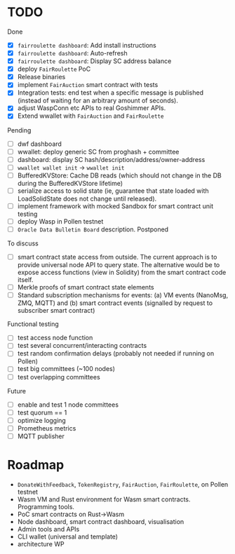# TODO

Done
- [x] `fairroulette dashboard`: Add install instructions
- [x] `fairroulette dashboard`: Auto-refresh
- [x] `fairroulette dashboard`: Display SC address balance
- [x] deploy `FairRoulette` PoC
- [x] Release binaries
- [X] implement `FairAuction` smart contract with tests
- [x] Integration tests: end test when a specific message is published (instead
      of waiting for an arbitrary amount of seconds).
- [x] adjust WaspConn etc APIs to real Goshimmer APIs.
- [x] Extend wwallet with `FairAuction` and `FairRoulette`

Pending
- [ ] dwf dashboard
- [ ] wwallet: deploy generic SC from proghash + committee
- [ ] dashboard: display SC hash/description/address/owner-address
- [ ] `wwallet wallet init` -> `wwallet init`
- [ ] BufferedKVStore: Cache DB reads (which should not change in the DB during
      the BufferedKVStore lifetime)
- [ ] serialize access to solid state (ie, guarantee that state loaded with LoadSolidState does not
      change until released).
- [ ] implement framework with mocked Sandbox for smart contract unit testing 
- [ ] deploy Wasp in Pollen testnet
- [ ] `Oracle Data Bulletin Board` description. Postponed

To discuss
- [ ] smart contract state access from outside. The current approach is to provide universal node API to query state. 
The alternative would be to expose access functions (view in Solidity) from the smart contract code itself.
- [ ] Merkle proofs of smart contract state elements  
- [ ] Standard subscription mechanisms for events: (a) VM events (NanoMsg, ZMQ, MQTT) 
and (b) smart contract events (signalled by request to subscriber smart contract) 

Functional testing
- [ ] test access node function
- [ ] test several concurrent/interacting contracts
- [ ] test random confirmation delays (probably not needed if running on Pollen)
- [ ] test big committees (~100 nodes)
- [ ] test overlapping committees

Future
- [ ] enable and test 1 node committees
- [ ] test quorum == 1  
- [ ] optimize logging
- [ ] Prometheus metrics
- [ ] MQTT publisher

# Roadmap
- `DonateWithFeedback`, `TokenRegistry`, `FairAuction`, `FairRoulette`,  on Pollen testnet
- Wasm VM and Rust environment for Wasm smart contracts. Programming tools. 
- PoC smart contracts on Rust->Wasm
- Node dashboard, smart contract dashboard, visualisation
- Admin tools and APIs 
- CLI wallet (universal and template)
- architecture WP 
